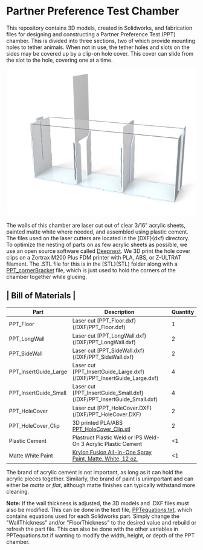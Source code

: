 # Partner Preference Test Chamber

This repository contains 3D models, created in Solidworks, and fabrication files for designing and constructing a Partner Preference Test (PPT) chamber. This is divided into three
sections, two of which provide mounting holes to tether animals. When not in use, the tether holes and slots on the sides may be covered up by a clip-on hole cover. This cover
can slide from the slot to the hole, covering one at a time.

![alt text](images/PPT.JPG)

The walls of this chamber are laser cut out of clear 3/16" acrylic sheets, painted matte white where needed, and assembled using plastic cement. The files used on the laser 
cutters are located in the [DXF}(dxf) directory. To optimize the nesting of parts on as few acrylic sheets as possible, we use an open source software called 
[Deepnest](https://deepnest.io/). We 3D print the hole cover clips on a Zortrax M200 Plus FDM printer with PLA, ABS, or Z-ULTRAT filament. The .STL file for this is in the 
[STL}(STL) folder along with a [PPT_cornerBracket](PPT_cornerBracket.STL) file, which is just used to hold the corners of the chamber together while glueing.


|       Bill of Materials      |
--------------------------------
|Part|Description|Quantity|
-----|------------|-------|
PPT_Floor             |Laser cut [PPT_Floor.dxf}(/DXF/PPT_Floor.dxf)|1|
PPT_LongWall          |Laser cut [PPT_LongWall.dxf}(/DXF/PPT_LongWall.dxf)|2|
PPT_SideWall          |Laser cut [PPT_SideWall.dxf}(/DXF/PPT_SideWall.dxf)|2|
PPT_InsertGuide_Large |Laser cut [PPT_InsertGuide_Large.dxf}(/DXF/PPT_InsertGuide_Large.dxf)|4|
PPT_InsertGuide_Small |Laser cut [PPT_InsertGuide_Small.dxf}(/DXF/PPT_InsertGuide_Small.dxf)|4|
PPT_HoleCover         |Laser cut [PPT_HoleCover.DXF}(/DXF/PPT_HoleCover.DXF)|2|
PPT_HoleCover_Clip    |3D printed PLA/ABS [PPT_HoleCover_Clip.stl](/STL/PPT_HoleCover_Clip.stl)|2|
Plastic Cement        |Plastruct Plastic Weld or IPS Weld-On 3 Acrylic Plastic Cement|<1|
Matte White Paint     |[Krylon Fusion All-In-One Spray Paint, Matte, White, 12 oz.](https://www.walmart.com/ip/Krylon-Fusion-All-In-One-Spray-Paint-Matte-White-12-oz/678882687)|<1|

The brand of acrylic cement is not important, as long as it can hold the acrylic pieces together. Similarly, the brand of paint is unimportant and can either be *matte* or *flat*,
although matte finishes can typically withstand more cleaning.

**Note:** If the wall 
thickness is adjusted, the 3D models and .DXF files must also be modified. This can be done in the text file, [PPTequations.txt](PPTequations.txt), which contains equations
used for each Solidworks part. Simply change the "WallThickness" and/or "FloorThickness" to the desired value and rebuild or refresh the part file. This can also be done with the
other variables in PPTequations.txt if wanting to modify the width, height, or depth of the PPT chamber.

